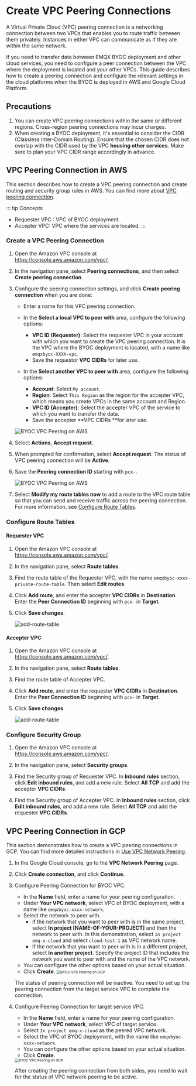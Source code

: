 # Create VPC Peering Connections

A Virtual Private Cloud (VPC) peering connection is a networking connection between two VPCs that enables you to route traffic between them privately. Instances in either VPC can communicate as if they are within the same network. 

If you need to transfer data between EMQX BYOC deployment and other cloud services, you need to configure a peer connection between the VPC where the deployment is located and your other VPCs. This guide describes how to create a peering connection and configure the relevant settings in the cloud platforms when the BYOC is deployed in AWS and Google Cloud Platform.

## Precautions

1. You can create VPC peering connections within the same or different regions. Cross-region peering connections may incur charges.
2. When creating a BYOC deployment, it's essential to consider the CIDR (Classless Inter-Domain Routing). Ensure that the chosen CIDR does not overlap with the CIDR used by the VPC **housing other services**. Make sure to plan your VPC CIDR range accordingly in advance.


## VPC Peering Connection in AWS

This section describes how to create a VPC peering connection and create routing and security group rules in AWS. You can find more about [VPC peering connection](https://docs.aws.amazon.com/vpc/latest/peering/working-with-vpc-peering.html).

::: tip Concepts
- Requester VPC : VPC of BYOC deployment.
- Accepter VPC: VPC where the services are located.
:::

### Create a VPC Peering Connection

1. Open the Amazon VPC console at https://console.aws.amazon.com/vpc/. 

2. In the navigation pane, select **Peering connections**, and then select **Create peering connection**.

3. Configure the peering connection settings, and click **Create peering connection** when you are done:

    * Enter a name for this VPC peering connection.
    * In the **Select a local VPC to peer with** area, configure the following options:
      * **VPC ID (Requester)**: Select the requester VPC in your account with which you want to create the VPC peering connection. It is the VPC where the BYOC deployment is located, with a name like `emqxbyoc-XXXX-vpc`.
      * Save the requestor **VPC CIDRs** for later use.

    * In the **Select another VPC to peer with** area, configure the following options:
      * **Account**: Select `My account`.
      * **Region**: Select `This Region` as the region for the accepter VPC, which means you create VPCs in the same account and Region.
      * **VPC ID (Accepter)**: Select the accepter VPC of the service to which you want to transfer the data.
      * Save the accepter **VPC CIDRs **for later use.


    ![BYOC VPC Peering on AWS](_assets/byoc_vpc_peering_aws.png)

4. Select **Actions**, **Accept request**. 

5. When prompted for confirmation, select **Accept request**. The status of VPC peering connection will be **Active**.

6. Save the **Peering connection ID** starting with `pcx-`.

    ![BYOC VPC Peering on AWS](_assets/byoc_vpc_peering_aws_ok.png)

7. Select **Modify my route tables now** to add a route to the VPC route table so that you can send and receive traffic across the peering connection. For more information, see [Configure Route Tables](#configure-route-tables).

### Configure Route Tables

#### Requester VPC

1. Open the Amazon VPC console at https://console.aws.amazon.com/vpc/.

2. In the navigation pane, select **Route tables**. 

3. Find the route table of the Requester VPC, with the name `emqxbyoc-xxxx-private-route-table`. Then select **Edit routes**.

4. Click **Add route**, and enter the accepter **VPC CIDRs** in **Destination**. Enter the **Peer Connection ID** beginning with `pcx-` in **Target**.

5. Click **Save changes**.

    ![add-route-table](./_assets/byoc_add_aws_route_tables_1.png)


#### Accepter VPC

1. Open the Amazon VPC console at https://console.aws.amazon.com/vpc/.

2. In the navigation pane, select **Route tables**. 

3. Find the route table of Accepter VPC.

4. Click **Add route**, and enter the requester **VPC CIDRs** in **Destination**. Enter the **Peer Connection ID** beginning with `pcx-` in **Target**.

5. Click **Save changes**.

    ![add-route-table](./_assets/byoc_add_aws_route_tables_2.png)


### Configure Security Group

1. Open the Amazon VPC console at https://console.aws.amazon.com/vpc/.

2. In the navigation pane, select **Security groups**. 

3. Find the Security group of Requester VPC. In **Inbound rules** section, click **Edit inbound rules**, and add a new rule. Select **All TCP** and add the accepter **VPC CIDRs**.

4. Find the Security group of Accepter VPC. In **Inbound rules** section, click **Edit inbound rules**, and add a new rule. Select **All TCP** and add the requester **VPC CIDRs**.

## VPC Peering Connection in GCP

This section demonstrates how to create a VPC peering connections in GCP. You can find more detailed instructions in [Use VPC Network Peering](https://cloud.google.com/vpc/docs/using-vpc-peering).

1. In the Google Cloud console, go to the **VPC Network Peering** page. 

2. Click **Create connection**, and click **Continue**.

3. Configure Peering Connection for BYOC VPC.
    * In the **Name** field, enter a name for your peering configuration.
    * Under **Your VPC network**, select VPC of BYOC deployment, with a name like `emqxbyoc-xxxx-network`.
    * Select the network to peer with. 
      * If the network that you want to peer with is in the same project, select **In project [NAME-OF-YOUR-PROJECT]** and then the network to peer with. In this demonstration, select `In project emq-x-cloud` and select `cloud-test-1` as VPC network name.
      * If the network that you want to peer with is in a different project, select **In another project**. Specify the project ID that includes the network you want to peer with and the name of the VPC network.
    * You can configure the other options based on your actual situation.
    * Click **Create**.
      <img src="./_assets/byoc_vpc_peering_gcp_1.png" alt="BYOC VPC Peering on GCP" style="zoom:67%;" />

    The status of peering connection will be inactive. You need to set up the peering connection from the target service VPC to complete the connection.

4. Configure Peering Connection for target service VPC.
    * In the **Name** field, enter a name for your peering configuration.
    * Under **Your VPC network**, select VPC of target service.
    * Select `In project emq-x-cloud` as the peered VPC network. 
    * Select the VPC of BYOC deployment, with the name like `emqxbyoc-xxxx-network`.
    * You can configure the other options based on your actual situation.
    * Click **Create**.
    <img src="./_assets/byoc_vpc_peering_gcp_2.png" alt="BYOC VPC Peering on GCP" style="zoom:67%;" />

    After creating the peering connection from both sides, you need to wait for the status of VPC network peering to be active.
